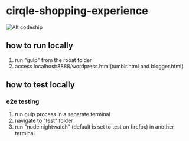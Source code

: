 # cirqle-shopping-experience
![Alt codeship](https://codeship.com/projects/e21ef270-c58a-0132-f1c7-3a52b81c571d/status?branch=master "codeship badge")

## how to run locally
1. run "gulp" from the rooat folder
2. access localhost:8888/wordpress.html(tumblr.html and blogger.html)

## how to test locally
### e2e testing
1. run gulp process in a separate terminal
2. navigate to "test" folder
3. run "node nightwatch" (default is set to test on firefox) in another terminal
